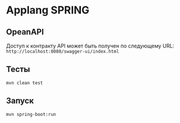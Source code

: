 # Applang SPRING

## OpeanAPI
Доступ к контракту API может быть получен по следующему URL: `http://localhost:8080/swagger-ui/index.html`

## Тесты
```
mvn clean test
```

## Запуск
```
mvn spring-boot:run
```
